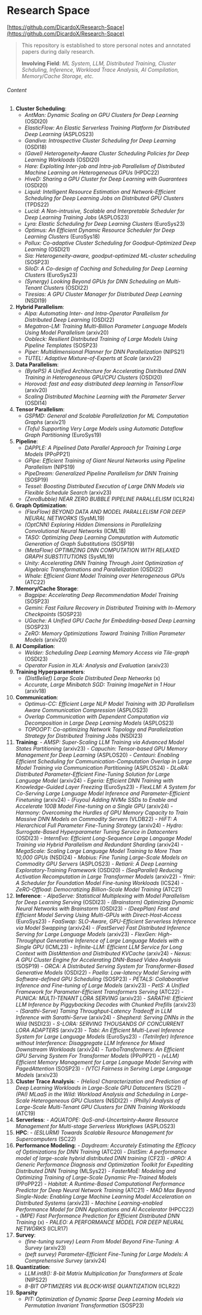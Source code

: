 # Research Space

[https://github.com/DicardoX/Research-Space](https://github.com/DicardoX/Research-Space)

> This repository is established to store personal notes and annotated papers during daily research.
>
> **Involving Field**: *ML System, LLM, Distributed Training, Cluster Schduling, Inference, Workload Trace Analysis, AI Compilation, Memory/Cache Storage, etc.*



###### Content

1. **Cluster Scheduling**: 
    - *AntMan: Dynamic Scaling on GPU Clusters for Deep Learning* (OSDI20)
    - *ElasticFlow: An Elastic Serverless Training Platform for Distributed Deep Learning* (ASPLOS23)
    - *Gandiva: Introspective Cluster Scheduling  for Deep Learning* (OSDI18)
    - *(Gavel) Heterogeneity-Aware Cluster Scheduling Policies for Deep Learning Workloads* (OSDI20)
    - *Hare: Exploiting Inter-job and Intra-job Parallelism of Distributed Machine Learning on Heterogeneous GPUs* (HPDC22)
    - *HiveD: Sharing a GPU Cluster for Deep Learning with Guarantees* (OSDI20)
    - *Liquid: Intelligent Resource Estimation and Network-Efficient Scheduling for Deep Learning Jobs on Distributed GPU Clusters* (TPDS22)
    - *Lucid: A Non-intrusive, Scalable and Interpretable Scheduler for Deep Learning Training Jobs* (ASPLOS23)
    - *Lyra: Elastic Scheduling for Deep Learning Clusters* (EuroSys23)
    - *Optimus: An Efficient Dynamic Resource Scheduler for Deep Learning Clusters* (EuroSys18)
    - *Pollux: Co-adaptive Cluster Scheduling  for Goodput-Optimized Deep Learning* (OSDI21)
    - *Sia: Heterogeneity-aware, goodput-optimized ML-cluster scheduling* (SOSP23)
    - *SiloD: A Co-design of Caching and Scheduling for Deep Learning Clusters* (EuroSys23)
    - *(Synergy) Looking Beyond GPUs for DNN Scheduling  on Multi-Tenant Clusters* (OSDI22)
    - *Tiresias: A GPU Cluster Manager  for Distributed Deep Learning* (NSDI19)
2. **Hybrid Parallelism**:
    - *Alpa: Automating Inter- and Intra-Operator Parallelism for Distributed Deep Learning* (OSDI22)
    - *Megatron-LM: Training Multi-Billion Parameter Language Models Using Model Parallelism* (arxiv20)
    - *Oobleck: Resilient Distributed Training of Large Models Using Pipeline Templates* (SOSP23)
    - *Piper: Multidimensional Planner for DNN Parallelization* (NIPS21)
    - *TUTEL: Adaptive Mixture-of-Experts at Scale* (arxiv22)
3. **Data Parallelism**:
    - *(BytePS) A Unified Architecture for Accelerating Distributed DNN Training in Heterogeneous GPU/CPU Clusters* (OSDI20)
    - *Horovod: fast and easy distributed deep learning in TensorFlow* (arxiv20)
    - *Scaling Distributed Machine Learning  with the Parameter Server* (OSDI14)
4. **Tensor Parallelism**:
    - *GSPMD: General and Scalable Parallelization for ML Computation Graphs* (arxiv21)
    - *(Tofu) Supporting Very Large Models using Automatic Dataflow Graph Partitioning* (EuroSys19)
5. **Pipeline**:
    - *DAPPLE: A Pipelined Data Parallel Approach for Training Large Models* (PPoPP21)
    - *GPipe: Efficient Training of Giant Neural Networks using Pipeline Parallelism* (NIPS19)
    - *PipeDream: Generalized Pipeline Parallelism for DNN Training* (SOSP19)
    - *Tessel: Boosting Distributed Execution of Large DNN Models via Flexible Schedule Search* (arxiv23)
    - *(ZeroBubble) NEAR ZERO BUBBLE PIPELINE PARALLELISM* (ICLR24)
6. **Graph Optimization**:
    - *(FlexFlow) BEYOND DATA AND MODEL PARALLELISM FOR DEEP NEURAL NETWORKS* (SysML19)
    - *(OptCNN) Exploring Hidden Dimensions in Parallelizing Convolutional Neural Networks* (ICML18)
    - *TASO: Optimizing Deep Learning Computation with Automatic Generation of Graph Substitutions* (SOSP19)
    - *(MetaFlow) OPTIMIZING DNN COMPUTATION WITH RELAXED GRAPH SUBSTITUTIONS* (SysML19)
    - *Unity: Accelerating DNN Training Through Joint Optimization of Algebraic Transformations  and Parallelization* (OSDI22)
    - *Whale: Efficient Giant Model Training over Heterogeneous GPUs* (ATC22)
7. **Memory/Cache Storage**:
    - *Bagpipe: Accelerating Deep Recommendation Model Training* (SOSP23)
    - *Gemini: Fast Failure Recovery in Distributed Training with In-Memory Checkpoints* (SOSP23)
    - *UGache: A Unified GPU Cache for Embedding-based Deep Learning* (SOSP23)
    - *ZeRO: Memory Optimizations Toward Training Trillion Parameter Models* (arxiv20)
8. **AI Compilation**:
    - *Welder: Scheduling Deep Learning Memory Access via Tile-graph* (OSDI23)
    - *Operator Fusion in XLA: Analysis and Evaluation* (arxiv23)
9. **Training Hyperparameters**:
    - *(DistBelief) Large Scale Distributed Deep Networks* (x)
    - *Accurate, Large Minibatch SGD: Training ImageNet in 1 Hour* (arxiv18)
10. **Communication**:
    - *Optimus-CC: Efficient Large NLP Model Training with 3D Parallelism Aware Communication Compression* (ASPLOS23)
    - *Overlap Communication with Dependent Computation via Decomposition in Large Deep Learning Models* (ASPLOS23)
    - *TOPOOPT: Co-optimizing Network Topology and Parallelization Strategy for Distributed Training Jobs* (NSDI23)
11. **Training**:
        - *AMSP: Super-Scaling LLM Training via Advanced Model States Partitioning* (arxiv23)
        - *Capuchin: Tensor-based GPU Memory Management for Deep Learning* (ASPLOS20)
        - *Centauri: Enabling Efficient Scheduling for Communication-Computation Overlap in Large Model Training via Communication Partitioning* (ASPLOS24)
        - *DLoRA: Distributed Parameter-Efficient Fine-Tuning Solution for Large Language Model* (arxiv24)
        - *Egeria: Efficient DNN Training with Knowledge-Guided Layer Freezing* (EuroSys23)
        - *FlexLLM: A System for Co-Serving Large Language Model Inference and Parameter-Efficient Finetuning* (arxiv24)
        - *(Fuyou) Adding NVMe SSDs to Enable and Accelerate 100B Model Fine-tuning on a Single GPU* (arxiv24)
        - *Harmony: Overcoming the Hurdles of GPU Memory Capacity to Train Massive DNN Models on Commodity Servers* (VLDB22)
        - *HiFT: A Hierarchical Full Parameter Fine-Tuning Strategy* (arxiv24)
        - *Hydro: Surrogate-Based Hyperparameter Tuning Service in Datacenters* (OSDI23)
        - *InternEvo: Efficient Long-Sequence Large Language Model Training via Hybrid Parallelism and Redundant Sharding* (arxiv24)
        - *MegaScale: Scaling Large Language Model Training to More Than 10,000 GPUs* (NSDI24)
        - *Mobius: Fine Tuning Large-Scale Models on Commodity GPU Servers* (ASPLOS23)
        - *Retiarii: A Deep Learning Exploratory-Training Framework* (OSDI20)
        - *(SeqParallel) Reducing Activation Recomputation in Large Transformer Models* (arxiv22)
        - *Ymir: A Scheduler for Foundation Model Fine-tuning Workloads* (ICS24)
        - *ZeRO-Offload: Democratizing Billion-Scale Model Training* (ATC21)
12. **Inference**:
        - *AlpaServe: Statistical Multiplexing with Model Parallelism for Deep Learning Serving* (OSDI23)
        - *(Brainstorm) Optimizing Dynamic Neural Networks with Brainstorm* (OSDI23)
        - *(DeepPlan) Fast and Efficient Model Serving Using Multi-GPUs with Direct-Host-Access* (EuroSys23)
        - *FaaSwap: SLO-Aware, GPU-Efficient Serverless Inference via Model Swapping* (arxiv24)
        - *(FastServe) Fast Distributed Inference Serving for Large Language Models* (arxiv23)
        - *FlexGen: High-Throughput Generative Inference of Large Language Models with a Single GPU* (ICML23)
        - *Infinite-LLM: Efficient LLM Service for Long Context with DistAttention and Distributed KVCache* (arxiv24)
        - *Nexus: A GPU Cluster Engine for Accelerating DNN-Based Video Analysis* (SOSP19)
        - *ORCA: A Distributed Serving System for Transformer-Based Generative Models* (OSDI22)
        - *Paella: Low-latency Model Serving with Software-defined GPU Scheduling* (SOSP23)
        - *PETALS: Collaborative Inference and Fine-tuning of Large Models* (arxiv23)
        - *PetS: A Unified Framework for Parameter-Efficient Transformers Serving* (ATC22)
        - *PUNICA: MULTI-TENANT LORA SERVING* (arxiv23)
        - *SARATHI: Efficient LLM Inference by Piggybacking Decodes with Chunked Prefills* (arxiv23)
        - *(Sarathi-Serve) Taming Throughput-Latency Tradeoff in LLM Inference with Sarathi-Serve* (arxiv24)
        - *Shepherd: Serving DNNs in the Wild* (NSDI23)
        - *S-LORA: SERVING THOUSANDS OF CONCURRENT LORA ADAPTERS* (arxiv23)
        - *Tabi: An Efficient Multi-Level Inference System for Large Language Models* (EuroSys23)
        - *(TetriInfer) Inference without Interference: Disaggregate LLM Inference for Mixed Downstream Workloads* (arxiv24)
        - *TurboTransformers: An Efficient GPU Serving System For Transformer Models* (PPoPP21)
        - *(vLLM) Efficient Memory Management for Large Language Model Serving with PagedAttention* (SOSP23)
        - *(VTC) Fairness in Serving Large Language Models* (arxiv23)
13. **Cluster Trace Analysis**:
        - *(Helios) Characterization and Prediction of Deep Learning Workloads in Large-Scale GPU Datacenters* (SC21)
        - *(PAI) MLaaS in the Wild: Workload Analysis and Scheduling in Large-Scale Heterogeneous GPU Clusters* (NSDI22)
        - *(Philly) Analysis of Large-Scale Multi-Tenant GPU Clusters for DNN Training Workloads* (ATC19)
14. **Serverless**:
        - *AQUATOPE: QoS-and-Uncertainty-Aware Resource Management for Multi-stage Serverless Workflows* (ASPLOS23)
15. **HPC**:
        - *(ESLURM) Towards Scalable Resource Management for Supercomputers* (SC22)
16. **Performance Modeling**:
        - *Daydream: Accurately Estimating the Efficacy of Optimizations for DNN Training* (ATC20)
        - *DistSim: A performance model of large-scale hybrid distributed DNN training* (CF23)
        - *dPRO: A Generic Performance Diagnosis and Optimization Toolkit for Expediting Distributed DNN Training* (MLSys22)
        - *FasterMoE: Modeling and Optimizing Training of Large-Scale Dynamic Pre-Trained Models* (PPoPP22)
        - *Habitat: A Runtime-Based Computational Performance Predictor for Deep Neural Network Training* (ATC21)
        - *MAD Max Beyond Single-Node: Enabling Large Machine Learning Model Acceleration on Distributed Systems* (arxiv23)
        - *Machine Learning-enabled Performance Model for DNN Applications and AI Accelerator* (HPCC22)
        - *(MPE) Fast Performance Prediction for Efficient Distributed DNN Training* (x)
        - *PALEO: A PERFORMANCE MODEL FOR DEEP NEURAL NETWORKS* (ICLR17)
17. **Survey**:
       - *(fine-tuning survey) Learn From Model Beyond Fine-Tuning: A Survey* (arxiv23)
       - *(peft survey) Parameter-Efficient Fine-Tuning for Large Models: A Comprehensive Survey* (arxiv24)
18. **Quantization**:
      - *LLM.int8(): 8-bit Matrix Multiplication for Transformers at Scale* (NIPS22)
      - *8-BIT OPTIMIZERS VIA BLOCK-WISE QUANTIZATION* (ICLR22)
19. **Sparsity**
     - *PIT: Optimization of Dynamic Sparse Deep Learning Models via Permutation Invariant Transformation* (SOSP23)
